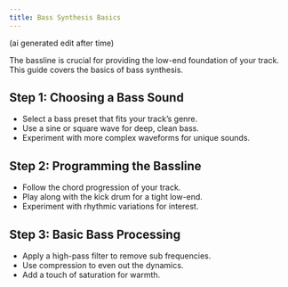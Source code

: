 ```yaml
---
title: Bass Synthesis Basics
---
```


(ai generated edit after time)

The bassline is crucial for providing the low-end foundation of your track. This guide covers the basics of bass synthesis.

## Step 1: Choosing a Bass Sound

- Select a bass preset that fits your track’s genre.
- Use a sine or square wave for deep, clean bass.
- Experiment with more complex waveforms for unique sounds.

## Step 2: Programming the Bassline

- Follow the chord progression of your track.
- Play along with the kick drum for a tight low-end.
- Experiment with rhythmic variations for interest.

## Step 3: Basic Bass Processing

- Apply a high-pass filter to remove sub frequencies.
- Use compression to even out the dynamics.
- Add a touch of saturation for warmth.

